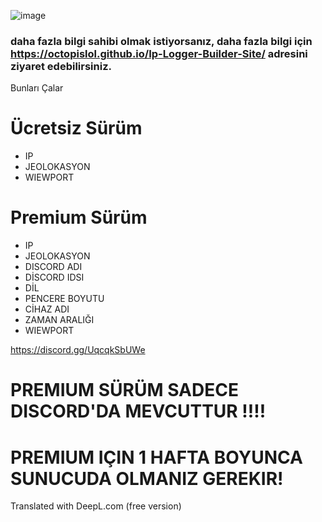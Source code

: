 ![image](https://github.com/user-attachments/assets/63335321-72a1-47f7-ada6-bbb9a997dca4)

###  daha fazla bilgi sahibi olmak istiyorsanız, daha fazla bilgi için https://octopislol.github.io/Ip-Logger-Builder-Site/ adresini ziyaret edebilirsiniz.
Bunları Çalar

# Ücretsiz Sürüm
- IP
- JEOLOKASYON
- WIEWPORT

# Premium Sürüm
- IP
- JEOLOKASYON
- DISCORD ADI
- DİSCORD IDSI
- DİL
- PENCERE BOYUTU
- CİHAZ ADI
- ZAMAN ARALIĞI
- WIEWPORT

https://discord.gg/UqcqkSbUWe
# PREMIUM SÜRÜM SADECE DISCORD'DA MEVCUTTUR !!!! 
# PREMIUM IÇIN 1 HAFTA BOYUNCA SUNUCUDA OLMANIZ GEREKIR!

Translated with DeepL.com (free version)
